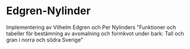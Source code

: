 # Edgren-Nylinder
Implementering av Vilhelm Edgren och Per Nylinders "Funktioner och tabeller för bestämning av avsmalning och formkvot under bark: Tall och gran i norra och södra Sverige"
